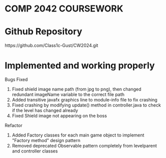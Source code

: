 <h1>COMP 2042 COURSEWORK</h1>

<h1>Github Repository</h1>
https://github.com/Class1c-Gust/CW2024.git

<h1>Implemented and working properly</h1>

Bugs Fixed
1. Fixed shield image name path (from jpg to png), then changed redundant imageName variable to the correct file path
2. Added transitive javafx graphics line to module-info file to fix crashing
3. Fixed crashing by modifying update() method in controller.java to check if the level has changed already
4. Fixed Shield image not appearing on the boss


Refactor
1. Added Factory classes for each main game object to implement "Factory method" design pattern
2. Removed deprecated Observable pattern completely from levelparent and controller classes
